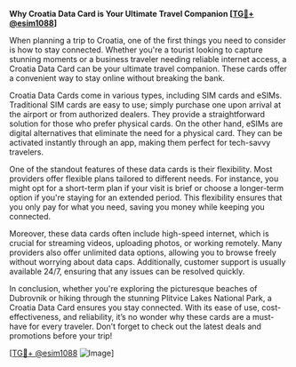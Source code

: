 **Why Croatia Data Card is Your Ultimate Travel Companion [[TG💪+ @esim1088](https://t.me/s/esim1088)]**

When planning a trip to Croatia, one of the first things you need to consider is how to stay connected. Whether you're a tourist looking to capture stunning moments or a business traveler needing reliable internet access, a Croatia Data Card can be your ultimate travel companion. These cards offer a convenient way to stay online without breaking the bank.

Croatia Data Cards come in various types, including SIM cards and eSIMs. Traditional SIM cards are easy to use; simply purchase one upon arrival at the airport or from authorized dealers. They provide a straightforward solution for those who prefer physical cards. On the other hand, eSIMs are digital alternatives that eliminate the need for a physical card. They can be activated instantly through an app, making them perfect for tech-savvy travelers.

One of the standout features of these data cards is their flexibility. Most providers offer flexible plans tailored to different needs. For instance, you might opt for a short-term plan if your visit is brief or choose a longer-term option if you're staying for an extended period. This flexibility ensures that you only pay for what you need, saving you money while keeping you connected.

Moreover, these data cards often include high-speed internet, which is crucial for streaming videos, uploading photos, or working remotely. Many providers also offer unlimited data options, allowing you to browse freely without worrying about data caps. Additionally, customer support is usually available 24/7, ensuring that any issues can be resolved quickly.

In conclusion, whether you're exploring the picturesque beaches of Dubrovnik or hiking through the stunning Plitvice Lakes National Park, a Croatia Data Card ensures you stay connected. With its ease of use, cost-effectiveness, and reliability, it’s no wonder why these cards are a must-have for every traveler. Don’t forget to check out the latest deals and promotions before your trip!

[[TG💪+ @esim1088](https://t.me/s/esim1088) ![Image](https://i.postimg.cc/Y0z9fWf4/image.png)]